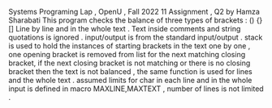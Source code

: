 Systems Programing Lap , OpenU , Fall 2022
11 Assignment , Q2 
by Hamza Sharabati 
This program checks the balance of three types of brackets : () {} [] 
Line by line and in the whole text .
Text inside comments and string quotations is ignored .
input/output is from the standard input/output .
stack is used to hold the instances of starting brackets in the text one by one , one opening bracket is removed from list for the next matching closing bracket,
if the next closing bracket is not matching or there is no closing bracket then the text is not balanced ,
the same function is used for lines and the whole text .
assumed limits for char in each line and in the whole input is defined in macro MAXLINE,MAXTEXT , number of lines is not limited .
